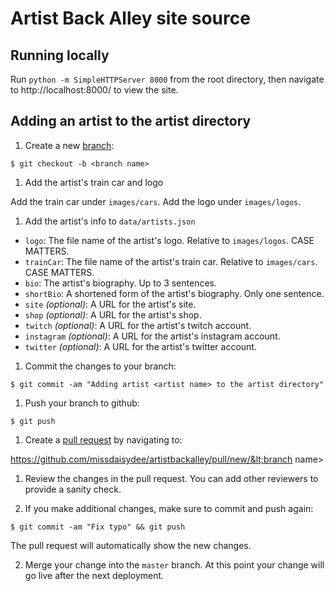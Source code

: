 # Artist Back Alley site source

## Running locally

Run `python -m SimpleHTTPServer 8000` from the root directory, then navigate to http://localhost:8000/ to view the site.

## Adding an artist to the artist directory

1. Create a new [branch](https://docs.github.com/en/pull-requests/collaborating-with-pull-requests/proposing-changes-to-your-work-with-pull-requests/about-branches):

```
$ git checkout -b <branch name>
```

1. Add the artist's train car and logo

Add the train car under `images/cars`. Add the logo under `images/logos`.

1. Add the artist's info to `data/artists.json`

* `logo`: The file name of the artist's logo. Relative to `images/logos`. CASE MATTERS.
* `trainCar`: The file name of the artist's train car. Relative to `images/cars`. CASE MATTERS.
* `bio`: The artist's biography. Up to 3 sentences.
* `shortBio`: A shortened form of the artist's biography. Only one sentence.
* `site` *(optional)*: A URL for the artist's site.
* `shop` *(optional)*: A URL for the artist's shop.
* `twitch` *(optional)*: A URL for the artist's twitch account.
* `instagram` *(optional)*: A URL for the artist's instagram account.
* `twitter` *(optional)*: A URL for the artist's twitter account.

1. Commit the changes to your branch:

```
$ git commit -am "Adding artist <artist name> to the artist directory"
```

1. Push your branch to github:

```
$ git push
```

1. Create a [pull request](https://docs.github.com/en/pull-requests/collaborating-with-pull-requests/proposing-changes-to-your-work-with-pull-requests/about-pull-requests) by navigating to:

https://github.com/missdaisydee/artistbackalley/pull/new/&lt;branch name&gt;

1. Review the changes in the pull request. You can add other reviewers to provide a sanity check.

1. If you make additional changes, make sure to commit and push again:

```
$ git commit -am "Fix typo" && git push
```

The pull request will automatically show the new changes.

2. Merge your change into the `master` branch. At this point your change will go live after the next deployment.

